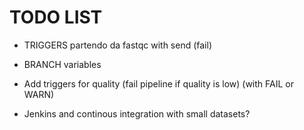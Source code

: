 # TODO LIST

- TRIGGERS partendo da fastqc with send (fail)
- BRANCH variables

- Add triggers for quality (fail pipeline if quality is low) (with FAIL or WARN)
- Jenkins and continous integration with small datasets?

